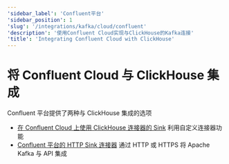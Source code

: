 ```yaml
---
'sidebar_label': 'Confluent平台'
'sidebar_position': 1
'slug': '/integrations/kafka/cloud/confluent'
'description': '使用Confluent Cloud实现与ClickHouse的Kafka连接'
'title': 'Integrating Confluent Cloud with ClickHouse'
---
```





# 将 Confluent Cloud 与 ClickHouse 集成

Confluent 平台提供了两种与 ClickHouse 集成的选项

* [在 Confluent Cloud 上使用 ClickHouse 连接器的 Sink](./custom-connector.md) 利用自定义连接器功能 
* [Confluent 平台的 HTTP Sink 连接器](./kafka-connect-http.md) 通过 HTTP 或 HTTPS 将 Apache Kafka 与 API 集成
